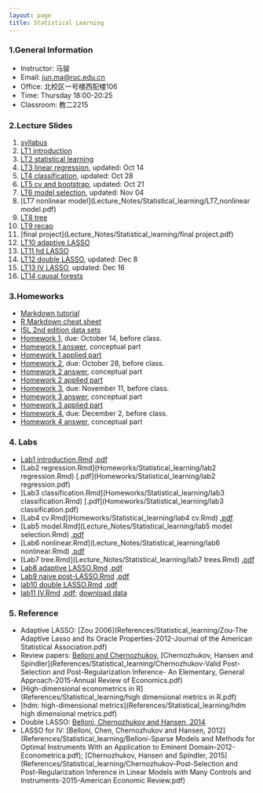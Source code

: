 ```yaml
---
layout: page
title: Statistical Learning
---
```


### 1.General Information
* Instructor: 马骏
* Email: jun.ma@ruc.edu.cn
* Office: 北校区一号楼西配楼106
* Time: Thursday 18:00-20:25
* Classroom: 教二2215


### 2.Lecture Slides
1. [syllabus](https://ruc-econ.github.io/Lecture_Notes/Statistical_learning/syllabus_ML.pdf)
2. [LT1 introduction](https://ruc-econ.github.io/Lecture_Notes/Statistical_learning/LT_1_intro(1).pdf)
3. [LT2 statistical learning](https://ruc-econ.github.io/Lecture_Notes/Statistical_learning/LT2_stat_learning.pdf)
4. [LT3 linear regression](Lecture_Notes/Statistical_learning/LT3_regression_oct14.pdf), updated: Oct 14
5. [LT4 classification](Lecture_Notes/Statistical_learning/LT4_classification_oct28.pdf), updated: Oct 28
6. [LT5 cv and bootstrap](Lecture_Notes/Statistical_learning/LT5_resampling_oct21.pdf), updated: Oct 21
7. [LT6 model selection](Lecture_Notes/Statistical_learning/LT6_model_selection_nov04.pdf), updated: Nov 04
8. [LT7 nonlinear model](Lecture_Notes/Statistical_learning/LT7_nonlinear model.pdf)
9. [LT8 tree](Lecture_Notes/Statistical_learning/LT8_tree.pdf)
10. [LT9 recap](Lecture_Notes/Statistical_learning/LT9_recap.pdf)
11. [final project](Lecture_Notes/Statistical_learning/final project.pdf)
12. [LT10 adaptive LASSO](Lecture_Notes/Statistical_learning/LT10_LASSO.pdf)
13. [LT11 hd LASSO](Lecture_Notes/Statistical_learning/LT11_hd_LASSO.pdf)
14. [LT12 double LASSO](Lecture_Notes/Statistical_learning/LT12_double_LASSO_dec8.pdf), updated: Dec 8
15. [LT13 IV LASSO](Lecture_Notes/Statistical_learning/LT13_LASSO_IV.pdf), updated: Dec 16
16. [LT14 causal forests](Lecture_Notes/Statistical_learning/LT14_causal_forests.pdf)

### 3.Homeworks
* [Markdown tutorial](https://www.markdowntutorial.com/zh-cn/)
* [R Markdown cheat sheet](https://www.rstudio.com/wp-content/uploads/2015/02/rmarkdown-cheatsheet.pdf)
* [ISL 2nd edition data sets](Homeworks/Statistical_learning/ALL+CSV+FILES+-+2nd+Edition+-+corrected.zip)
* [Homework 1](Homeworks/Statistical_learning/HW1.pdf), due: October 14, before class.
* [Homework 1 answer](Homeworks/Statistical_learning/HW1_conceptual_answer.pdf), conceptual part
* [Homework 1 applied part](Homeworks/Statistical_learning/HW1.Rmd)
* [Homework 2](Homeworks/Statistical_learning/HW2.pdf), due: October 28, before class.
* [Homework 2 answer](Homeworks/Statistical_learning/HW2_answer.pdf), conceptual part
* [Homework 2 applied part](Homeworks/Statistical_learning/HW2.zip)
* [Homework 3](Homeworks/Statistical_learning/HW3.pdf), due: November 11, before class.
* [Homework 3 answer](Homeworks/Statistical_learning/HW3_answer.pdf), conceptual part
* [Homework 3 applied part](Homeworks/Statistical_learning/HW3.Rmd)
* [Homework 4](Homeworks/Statistical_learning/HW4.pdf), due: December 2, before class.
* [Homework 4 answer](Homeworks/Statistical_learning/HW4_answer.pdf), conceptual part

### 4. Labs
* [Lab1 introduction.Rmd](Homeworks/Statistical_learning/Lab_1_intro.Rmd) [.pdf](Homeworks/Statistical_learning/Lab_1_intro.pdf)
* [Lab2 regression.Rmd](Homeworks/Statistical_learning/lab2 regression.Rmd) [.pdf](Homeworks/Statistical_learning/lab2 regression.pdf)
* [Lab3 classification.Rmd](Homeworks/Statistical_learning/lab3 classification.Rmd) [.pdf](Homeworks/Statistical_learning/lab3 classification.pdf)
* [Lab4 cv.Rmd](Homeworks/Statistical_learning/lab4 cv.Rmd) [.pdf](Homeworks/Statistical_learning/lab4-cv.pdf)
* [Lab5 model.Rmd](Lecture_Notes/Statistical_learning/lab5 model selection.Rmd) [.pdf](Lecture_Notes/Statistical_learning/lab5-model-selection.pdf)
* [Lab6 nonlinear.Rmd](Lecture_Notes/Statistical_learning/lab6 nonlinear.Rmd) [.pdf](Lecture_Notes/Statistical_learning/lab6-nonlinear.pdf)
* [Lab7 tree.Rmd](Lecture_Notes/Statistical_learning/lab7 trees.Rmd) [.pdf](Lecture_Notes/Statistical_learning/lab7-trees.pdf)
* [Lab8 adaptive LASSO.Rmd](Lecture_Notes/Statistical_learning/lab8_adaptive_LASSO.Rmd) [.pdf](Lecture_Notes/Statistical_learning/lab8_adaptive_LASSO.pdf)
* [Lab9 naive post-LASSO.Rmd](Lecture_Notes/Statistical_learning/lab9_Post_LASSO.Rmd) [.pdf](Lecture_Notes/Statistical_learning/lab9_Post_LASSO.pdf)
* [lab10 double LASSO.Rmd](Lecture_Notes/Statistical_learning/lab10_double_LASSO.Rmd) [.pdf](Lecture_Notes/Statistical_learning/lab10_double_LASSO.pdf)
* [lab11 IV.Rmd](Lecture_Notes/Statistical_learning/lab11_IV.Rmd) [.pdf](Lecture_Notes/Statistical_learning/lab11_IV.pdf); [download data](http://economics.mit.edu/files/2854)

### 5. Reference
* Adaptive LASSO: [Zou 2006](References/Statistical_learning/Zou-The Adaptive Lasso and Its Oracle Properties-2012-Journal of the American Statistical Association.pdf)
* Review papers: [Belloni and Chernozhukov](References/Statistical_learning/LASSO_LectureNotes_AfterFinal_ArXiV.pdf), [Chernozhukov, Hansen and Spindler](References/Statistical_learning/Chernozhukov-Valid Post-Selection and Post-Regularization Inference- An Elementary, General Approach-2015-Annual Review of Economics.pdf)
* [High-dimensional econometrics in R](References/Statistical_learning/high dimensional metrics in R.pdf)
* [hdm: high-dimensional metrics](References/Statistical_learning/hdm high dimensional metrics.pdf)
* Double LASSO: [Belloni, Chernozhukov and Hansen, 2014](References/Statistical_learning/belloni2013.pdf)
* LASSO for IV: [Belloni, Chen, Chernozhukov and Hansen, 2012](References/Statistical_learning/Belloni-Sparse Models and Methods for Optimal Instruments With an Application to Eminent Domain-2012-Econometrica.pdf); [Chernozhukov, Hansen and Spindler, 2015](References/Statistical_learning/Chernozhukov-Post-Selection and Post-Regularization Inference in Linear Models with Many Controls and Instruments-2015-American Economic Review.pdf)
